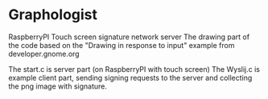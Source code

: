 # Graphologist
RaspberryPI Touch screen signature network server
The drawing part of the code based on the "Drawing in response to input" example
from developer.gnome.org

The start.c is server part (on RaspberryPI with touch screen)
The Wyslij.c is example client part, sending signing requests to the 
server and collecting the png image with signature.
